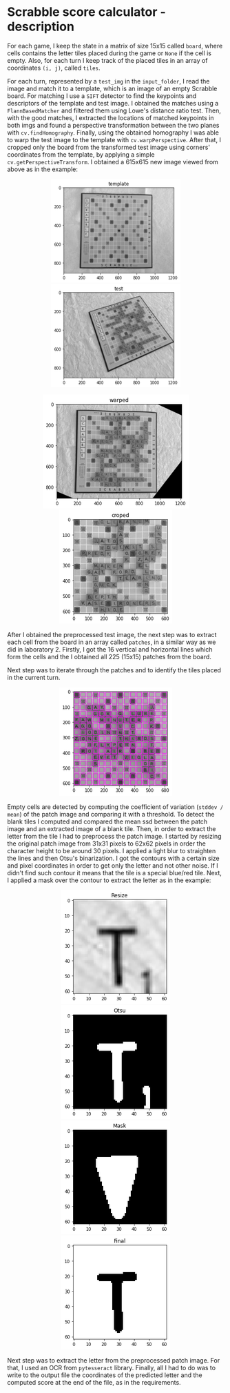 # Scrabble score calculator - description

For each game, I keep the state in a matrix of size 15x15 called `board`, where cells contains the letter tiles placed during the game or `None` if the cell is empty. Also, for each turn I keep track of the placed tiles in an array of coordinates `(i, j)`, called `tiles`.

For each turn, represented by a `test_img` in the `input_folder`, I read the image and match it to a template, which is an image of an empty Scrabble board. For matching I use a `SIFT` detector to find the keypoints and descriptors of the template and test image. I obtained the matches using a `FlannBasedMatcher` and filtered them using Lowe's distance ratio test. Then, with the good matches, I extracted the locations of matched keypoints in both imgs and found a perspective transformation between the two planes with `cv.findHomography`. Finally, using the obtained homography I was able to warp the test image to the template with `cv.warpPerspective`. After that, I cropped only the board from the transformed test image using corners' coordinates from the template, by applying a simple `cv.getPerspectiveTransform`. I obtained a 615x615 new image viewed from above as in the example:

<p align="center">
  <img src="./imgs/template.png" width="300" height="240"/>
  <img src="./imgs/test.png" width="300" height="240"/>
</p>

<p align="center">
  <img src="./imgs/warped.png"/>
  <img src="./imgs/cropped.png"/>
</p>

After I obtained the preprocessed test image, the next step was to extract each cell from the board in an array called `patches`, in a similar way as we did in laboratory 2. Firstly, I got the 16 vertical and horizontal lines which form the cells and the I obtained all 225 (15x15) patches from the board.

Next step was to iterate through the patches and to identify the tiles placed in the current turn.

<p align="center">
  <img src="./imgs/patches.png"/>
</p>

Empty cells are detected by computing the coefficient of variation (`stddev / mean`) of the patch image and comparing it with a threshold. To detect the blank tiles I computed and compared the mean ssd between the patch image and an extracted image of a blank tile. Then, in order to extract the letter from the tile I had to preprocess the patch image. I started by resizing the original patch image from 31x31 pixels to 62x62 pixels in order the character height to be around 30 pixels. I applied a light blur to straighten the lines and then Otsu's binarization. I got the contours with a certain size and pixel coordinates in order to get only the letter and not other noise. If I didn't find such contour it means that the tile is a special blue/red tile. Next, I applied a mask over the contour to extract the letter as in the example:

<p align="center">
  <img src="./imgs/resize.png"/>
  <img src="./imgs/otsu.png"/>
  <img src="./imgs/mask.png"/>
  <img src="./imgs/final.png"/>
</p>

Next step was to extract the letter from the preprocessed patch image. For that, I used an OCR from `pytesseract` library. Finally, all I had to do was to write to the output file the coordinates of the predicted letter and the computed score at the end of the file, as in the requirements.
